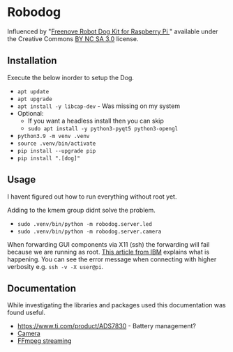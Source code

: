 # Robodog

Influenced by "[Freenove Robot Dog Kit for Raspberry Pi
](https://github.com/Freenove/Freenove_Robot_Dog_Kit_for_Raspberry_Pi)" available under the Creative Commons [BY NC SA 3.0](https://creativecommons.org/licenses/by-nc-sa/3.0/) license.

## Installation

Execute the below inorder to setup the Dog.

- `apt update`
- `apt upgrade`
- `apt install -y libcap-dev` - Was missing on my system
- Optional:
  - If you want a headless install then you can skip
  - `sudo apt install -y python3-pyqt5 python3-opengl`
- `python3.9 -m venv .venv`
- `source .venv/bin/activate`
- `pip install --upgrade pip`
- `pip install ".[dog]"`

## Usage

I havent figured out how to run everything without root yet.

Adding to the kmem group didnt solve the problem.

- `sudo .venv/bin/python -m robodog.server.led`
- `sudo .venv/bin/python -m robodog.server.camera`

When forwarding GUI components via X11 (ssh) the forwarding will fail because we are running as root.
[This article from IBM](https://www.ibm.com/support/pages/x11-forwarding-ssh-connection-rejected-because-wrong-authentication) explains what is happening.
You can see the error message when connecting with higher verbosity e.g. `ssh -v -X user@pi`.

## Documentation

While investigating the libraries and packages used this documentation was found useful.

- https://www.ti.com/product/ADS7830 - Battery management?
- [Camera](https://datasheets.raspberrypi.com/camera/picamera2-manual.pdf)
- [FFmpeg streaming](https://trac.ffmpeg.org/wiki/StreamingGuide)
